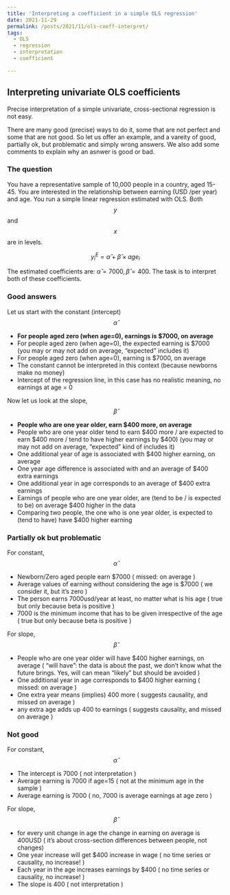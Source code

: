 ```yaml
---
title: 'Interpreting a coefficient in a simple OLS regression'
date: 2021-11-29
permalink: /posts/2021/11/ols-coeff-interpret/
tags:
  - OLS
  - regression
  - interpretation
  - coefficient 

---
```


## Interpreting univariate OLS coefficients

Precise interpretation of a simple univariate, cross-sectional regression is not easy. 

There are many good (precise) ways to do it, some that are not perfect and some that are not good. So let us offer an example, and a vareity of good, partially ok, but problematic and simply wrong answers. We also add some comments to explain why an asnwer is good or bad.

### The question
You have a representative sample of 10,000 people in a country, aged 15-45. You are interested in the relationship between earning (USD /per year) and age. You run a simple linear regression estimated with OLS. Both $$y$$ and $$x$$ are in levels. 

$$ 
y^{E}_i = \hat\alpha + \hat \beta \times age_i  
$$

The estimated coefficients are: $\hat \alpha = 7000, \hat\beta = 400$. The task is to interpret both of these coefficients.


### Good answers
Let us start with the constant (intercept) $$\hat\alpha$$
* **For people aged zero (when age=0), earnings is \$7000, on average**
* For people aged zero (when age=0), the expected earning is \$7000 (you may or may not add on average, “expected” includes it)
* For people aged zero (when age=0), earning is \$7000, on average
* The constant cannot be interpreted in this context (because newborns make no money)
* Intercept of the regression line, in this case has no realistic meaning, no earnings at age = 0

Now let us look at the slope,  $$\hat\beta$$

*  **People who are one year older, earn \$400 more, on average**
*  People who are one year older tend to earn \$400 more / are expected to earn \$400 more / tend to have higher earnings by \$400) (you may or may not add on average, “expected” kind of includes it)
*  One additional year of age is associated with \$400 higher earning, on average
*  One year age difference is associated with and an average of \$400 extra earnings
*  One additional year in age corresponds to an average of \$400 extra earnings
*  Earnings of people who are one year older, are (tend to be / is expected to be) on average \$400 higher in the data
*  Comparing two people, the one who is one year older, is expected to (tend to have) have \$400 higher earning

### Partially ok but problematic

For constant, $$\hat\alpha$$
*  Newborn/Zero aged people earn \$7000 ( missed: on average )
*  Average values of earning without considering the age is \$7000 ( we consider it, but it’s zero )
*  The person earns 7000usd/year at least, no matter what is his age ( true but only because beta is positive )
*  7000 is the minimum income that has to be given irrespective of the age ( true but only because beta is positive )

For slope, $$\hat\beta$$
*  People who are one year older will have \$400 higher earnings, on average ( “will have”: the data is about the past, we don’t know what the future brings. Yes, will can mean “likely” but should be avoided )
*  One additional year in age corresponds to \$400 higher earning ( missed: on average )
*  One extra year means (implies) 400 more ( suggests causality, and missed on average )
*  any extra age adds up 400 to earnings ( suggests causality, and missed on average )

### Not good

For constant, $$\hat\alpha$$
*  The intercept is 7000 ( not interpretation )
*  Average earning is 7000 if age=15 ( not at the minimum age in the sample )
*  Average earning is 7000 ( no, 7000 is average earnings at age zero )


For slope, $$\hat\beta$$
*  for every unit change in age the change in earning on average is 400USD ( it’s about cross-section differences between people, not changes)
*  One year increase will get \$400 increase in wage ( no time series or causality, no increase! )
*  Each year in the age increases earnings by \$400 ( no time series or causality, no increase! )
*  The slope is 400 ( not interpretation )
